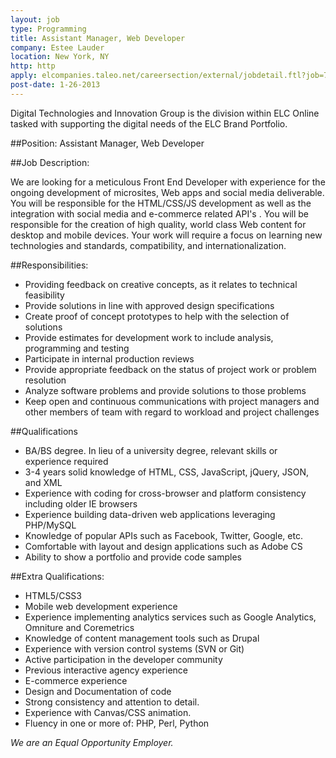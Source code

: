 ```yaml
---
layout: job
type: Programming
title: Assistant Manager, Web Developer
company: Estee Lauder
location: New York, NY
http: http
apply: elcompanies.taleo.net/careersection/external/jobdetail.ftl?job=71700
post-date: 1-26-2013 
---
```



Digital Technologies and Innovation Group is the division within ELC Online tasked with supporting the digital needs of the ELC Brand Portfolio.
 

##Position: Assistant Manager, Web Developer
 

##Job Description:


We are looking for a meticulous Front End Developer with experience for the ongoing development of microsites, Web apps and social media deliverable.  You will be responsible for the HTML/CSS/JS development as well as the integration with social media and e-commerce related API's .
You will be responsible for the creation of high quality, world class Web content for desktop and mobile devices. Your work will require a focus on learning new technologies and standards, compatibility, and internationalization.
 

##Responsibilities:


* Providing feedback on creative concepts, as it relates to technical feasibility
* Provide solutions in line with approved design specifications
* Create proof of concept prototypes to help with the selection of solutions
* Provide estimates for development work to include analysis, programming and testing
* Participate in internal production reviews
* Provide appropriate feedback on the status of project work or problem resolution
* Analyze software problems and provide solutions to those problems
* Keep open and continuous communications with project managers and other members of team with regard to workload and project challenges


##Qualifications
 

* BA/BS degree. In lieu of a university degree, relevant skills or experience required
* 3-4 years solid knowledge of HTML, CSS, JavaScript, jQuery, JSON, and XML
* Experience with coding for cross-browser and platform consistency including older IE browsers
* Experience building data-driven web applications leveraging PHP/MySQL
* Knowledge of popular APIs such as Facebook, Twitter, Google, etc.
* Comfortable with layout and design applications such as Adobe CS
* Ability to show a portfolio and provide code samples
 
##Extra Qualifications:


* HTML5/CSS3
* Mobile web development experience
* Experience implementing analytics services such as Google Analytics, Omniture and Coremetrics
* Knowledge of  content management tools such as Drupal
* Experience with version control systems (SVN or Git)
* Active participation in the developer community
* Previous interactive agency experience
* E-commerce experience
* Design and Documentation of code
* Strong consistency and attention to detail.
* Experience with Canvas/CSS animation.
* Fluency in one or more of: PHP, Perl, Python

*We are an Equal Opportunity Employer.*